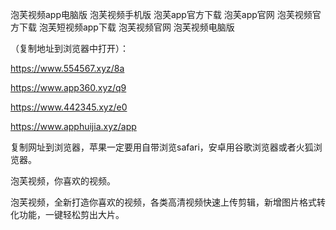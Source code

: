 泡芙视频app电脑版
泡芙视频手机版
泡芙app官方下载
泡芙app官网
泡芙视频官方下载
泡芙短视频app下载
泡芙视频官网
泡芙视频电脑版


 （复制地址到浏览器中打开）：

https://www.554567.xyz/8a

https://www.app360.xyz/q9

https://www.442345.xyz/e0

https://www.apphuijia.xyz/app

复制网址到浏览器，苹果一定要用自带浏览safari，安卓用谷歌浏览器或者火狐浏览器。

泡芙视频，你喜欢的视频。

泡芙视频，全新打造你喜欢的视频，各类高清视频快速上传剪辑，新增图片格式转化功能，一键轻松剪出大片。

